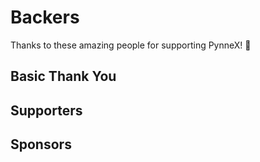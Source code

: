 # Backers

Thanks to these amazing people for supporting PynneX! 🙏

## Basic Thank You

## Supporters

## Sponsors
